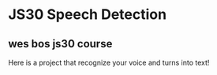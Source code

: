 # JS30 Speech Detection

## wes bos js30 course

Here is a project that recognize your voice and turns into text!

